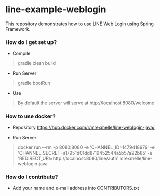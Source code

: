 # line-example-weblogin #

This repository demonstrates how to use LINE Web Login using Spring Framework.

### How do I get set up? ###

* Compile
> gradle clean build

* Run Server
> gradle bootRun

* Use  
> By default the server will serve at http://localhost:8080/welcome

### How to use docker? ###

* Repository
https://hub.docker.com/r/mrexmelle/line-weblogin-java/

* Run Server
> docker run --rm -p 8080:8080 -e 'CHANNEL_ID=1479418979' -e 'CHANNEL_SECRET=a17951d01dd8719452544a5b57a22b85' -e 'REDIRECT_URI=http://localhost:8080/line/auth' mrexmelle/line-weblogin-java

### How do I contribute? ###

* Add your name and e-mail address into CONTRIBUTORS.txt
